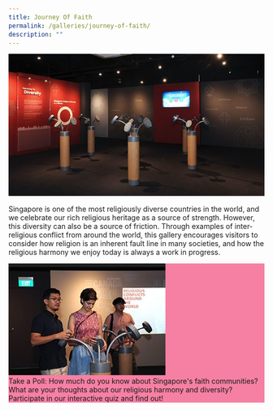 ```yaml
---
title: Journey Of Faith
permalink: /galleries/journey-of-faith/
description: ""
---
```



![GALLERY ONE: JOURNEY OF FAITH](/images/G1_1.jpg)

Singapore is one of the most religiously diverse countries in the world, and we celebrate our rich religious heritage as a source of strength. However, this diversity can also be a source of friction. Through examples of inter-religious conflict from around the world, this gallery encourages visitors to consider how religion is an inherent fault line in many societies, and how the religious harmony we enjoy today is always a work in progress.

<div class="row" style="background: #f680a3;">
<div class="col is-4"><img  src="/images/G1_highlights.jpg"/></div>
<div class="col is-8">Take a Poll: How much do you know about Singapore's faith communities? What are your thoughts about our religious harmony and diversity? Participate in our interactive quiz and find out!</div>
</div>